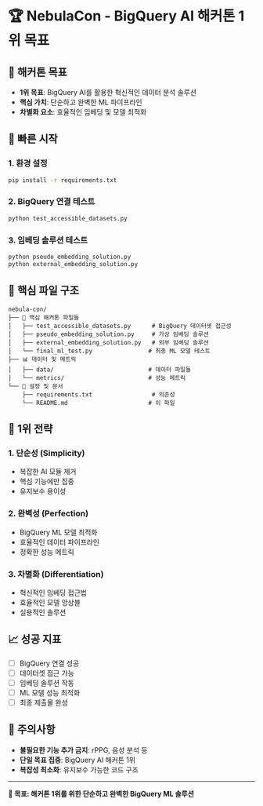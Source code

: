 # 🏆 NebulaCon - BigQuery AI 해커톤 1위 목표

## 🎯 **해커톤 목표**
- **1위 목표**: BigQuery AI를 활용한 혁신적인 데이터 분석 솔루션
- **핵심 가치**: 단순하고 완벽한 ML 파이프라인
- **차별화 요소**: 효율적인 임베딩 및 모델 최적화

## 🚀 **빠른 시작**

### **1. 환경 설정**
```bash
pip install -r requirements.txt
```

### **2. BigQuery 연결 테스트**
```bash
python test_accessible_datasets.py
```

### **3. 임베딩 솔루션 테스트**
```bash
python pseudo_embedding_solution.py
python external_embedding_solution.py
```

## 📁 **핵심 파일 구조**

```
nebula-con/
├── 🎯 핵심 해커톤 파일들
│   ├── test_accessible_datasets.py      # BigQuery 데이터셋 접근성
│   ├── pseudo_embedding_solution.py     # 가상 임베딩 솔루션
│   ├── external_embedding_solution.py   # 외부 임베딩 솔루션
│   └── final_ml_test.py                # 최종 ML 모델 테스트
├── 📊 데이터 및 메트릭
│   ├── data/                           # 데이터 파일들
│   └── metrics/                        # 성능 메트릭
└── 🔧 설정 및 문서
    ├── requirements.txt                 # 의존성
    └── README.md                       # 이 파일
```

## 🏅 **1위 전략**

### **1. 단순성 (Simplicity)**
- 복잡한 AI 모듈 제거
- 핵심 기능에만 집중
- 유지보수 용이성

### **2. 완벽성 (Perfection)**
- BigQuery ML 모델 최적화
- 효율적인 데이터 파이프라인
- 정확한 성능 메트릭

### **3. 차별화 (Differentiation)**
- 혁신적인 임베딩 접근법
- 효율적인 모델 앙상블
- 실용적인 솔루션

## 📈 **성공 지표**

- [ ] BigQuery 연결 성공
- [ ] 데이터셋 접근 가능
- [ ] 임베딩 솔루션 작동
- [ ] ML 모델 성능 최적화
- [ ] 최종 제출물 완성

## 🚨 **주의사항**

- **불필요한 기능 추가 금지**: rPPG, 음성 분석 등
- **단일 목표 집중**: BigQuery AI 해커톤 1위
- **복잡성 최소화**: 유지보수 가능한 코드 구조

---

**🎯 목표: 해커톤 1위를 위한 단순하고 완벽한 BigQuery ML 솔루션**

